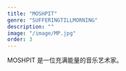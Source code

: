 ```yaml
---
title: "MOSHPIT"
genre: "SUFFERINGTILLMORNING"
description: ""
image: "/image/MP.jpg"
order: 3
---
```


MOSHPIT 是一位充满能量的音乐艺术家。